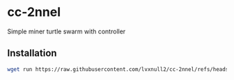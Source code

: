# cc-2nnel

Simple miner turtle swarm with controller

## Installation
```sh
wget run https://raw.githubusercontent.com/lvxnull2/cc-2nnel/refs/heads/main/install.lua
```
